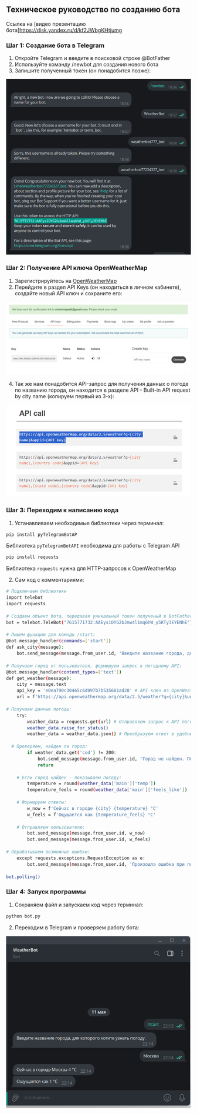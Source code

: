 
## Техническое руководство по созданию бота

Ссылка на [видео презентацию бота]https://disk.yandex.ru/d/kf2JWbgKHtjumg
### Шаг 1: Создание бота в Telegram

1. Откройте Telegram и введите в поисковой строке @BotFather
2. Используйте команду /newbot для создания нового бота
3. Запишите полученный токен (он понадобится позже):

![Компьютер](img/BotFather.png)

### Шаг 2: Получение API ключа OpenWeatherMap

1. Зарегистрируйтесь на [OpenWeatherMap](https://openweathermap.org/)
2. Перейдите в раздел API Keys (он находиться в личном кабинете), создайте новый API ключ и сохраните его:

 ![Компьютер](img/key.png)

4. Так же нам понадобится API-запрос для получения данных о погоде по названию города, он находится в разделе API - Built-in API request by city name (копируем первый из 3-х):

 ![Компьютер](img/API.png)


### Шаг 3: Переходим к написанию кода

1. Устанавливаем необходимые библиотеки через терминал:
   
```bash
pip install pyTelegramBotAP
```

Библиотека `pyTelegramBotAPI` необходима для работы с Telegram API

   ```bash
   pip install requests
   ```

Библиотека `requests` нужна для HTTP-запросов к OpenWeatherMap


2. Сам код с комментариями:
```bash
# Подключаем библиотеки
import telebot
import requests

# Создаем объект бота, передавая уникальный токен полученый в BotFather, этот токен связывает ваш код с конкретным ботом в Telegram
bot = telebot.TeleBot("7615771732:AAEys1OYG2bJmw4l1mq6hW_y5KTy3EYENhE") 

# Пишем функцию для комнды /start:
@bot.message_handler(commands=['start'])
def ask_city(message):
    bot.send_message(message.from_user.id, 'Введите название города, для которого хотите узнать погоду.')

# Получаем город от пользователя, формируем запрос к погодному API:
@bot.message_handler(content_types=['text'])
def get_weather(message):
    city = message.text
    api_key = 'e0ea790c30465c6d097b7b535681ad28' # API ключ из OpenWeatherMap
    url = f'https://api.openweathermap.org/data/2.5/weather?q={city}&units=metric&lang=ru&appid={api_key}' # Создаём ссылку для запроса погоды

# Получаем данные погоды:    
    try:
        weather_data = requests.get(url) # Отправляем запрос к API погоды
        weather_data.raise_for_status()
        weather_data = weather_data.json() # Преобразуем ответ в удобный формат

  # Проверяем, найден ли город:  
        if weather_data.get('cod') != 200:
            bot.send_message(message.from_user.id, 'Город не найден. Пожалуйста, попробуйте снова.')
            return

    # Если город найден - показываем погоду:  
        temperature = round(weather_data['main']['temp'])
        temperature_feels = round(weather_data['main']['feels_like'])

    # Формируем ответы: 
        w_now = f'Сейчас в городе {city} {temperature} °C'
        w_feels = f'Ощущается как {temperature_feels} °C'

    # Отправляем пользователю:
        bot.send_message(message.from_user.id, w_now)
        bot.send_message(message.from_user.id, w_feels)

# Обрабатываем возможные ошибки:
    except requests.exceptions.RequestException as e:
        bot.send_message(message.from_user.id, 'Произошла ошибка при получении данных о погоде: ' + str(e))

bot.polling()
   ```

### Шаг 4: Запуск программы
1. Сохраняем файл и запускаем код через терминал:
   
```bash
python bot.py
```   
2. Переходим в Telegram и проверяем работу бота:

 ![Компьютер](img/bot.png)
